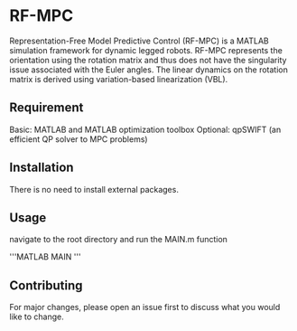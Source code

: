 # RF-MPC

Representation-Free Model Predictive Control (RF-MPC) is a MATLAB simulation framework for dynamic legged robots. RF-MPC represents the orientation using the rotation matrix and thus does not have the singularity issue associated with the Euler angles. The linear dynamics on the rotation matrix is derived using variation-based linearization (VBL).

## Requirement
Basic: MATLAB and MATLAB optimization toolbox
Optional: qpSWIFT (an efficient QP solver to MPC problems)

## Installation
There is no need to install external packages.

## Usage
navigate to the root directory and run the MAIN.m function

'''MATLAB
MAIN
'''

## Contributing
For major changes, please open an issue first to discuss what you would like to change.
